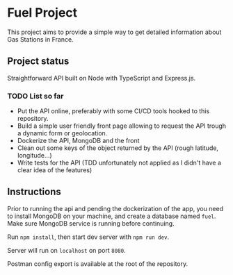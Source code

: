 # Fuel Project

This project aims to provide a simple way to get detailed information about Gas Stations in France.

## Project status

Straightforward API built on Node with TypeScript and Express.js.

### TODO List so far

- Put the API online, preferably with some CI/CD tools hooked to this repository.
- Build a simple user friendly front page allowing to request the API trough a dynamic form or geolocation.
- Dockerize the API, MongoDB and the front
- Clean out some keys of the object returned by the API (rough latitude, longitude...)
- Write tests for the API (TDD unfortunately not applied as I didn't have a clear idea of the features)

## Instructions

Prior to running the api and pending the dockerization of the app, you need to install MongoDB on your machine, and create a database named `fuel`. Make sure MongoDB service is running before continuing.

Run `npm install`, then start dev server with `npm run dev`.

Server will run on `localhost` on port `8080`.

Postman config export is available at the root of the repository.
